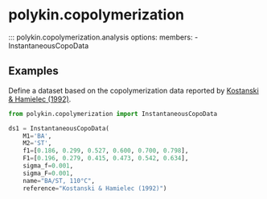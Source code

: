 # polykin.copolymerization

::: polykin.copolymerization.analysis
    options:
        members:
            - InstantaneousCopoData

## Examples

Define a dataset based on the copolymerization data reported by
[Kostanski & Hamielec (1992)](https://doi.org/10.1016/0032-3861(92)90659-K).

```python exec="on" source="console"
from polykin.copolymerization import InstantaneousCopoData

ds1 = InstantaneousCopoData(
    M1='BA',
    M2='ST',
    f1=[0.186, 0.299, 0.527, 0.600, 0.700, 0.798],
    F1=[0.196, 0.279, 0.415, 0.473, 0.542, 0.634],
    sigma_f=0.001,
    sigma_F=0.001,
    name="BA/ST, 110°C",
    reference="Kostanski & Hamielec (1992)") 
```
